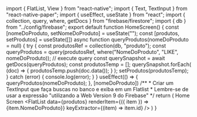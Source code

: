 import { FlatList, View } from "react-native";
import { Text, TextInput } from "react-native-paper";
import { useEffect, useState } from "react";
import { collection, query, where, getDocs } from "firebase/firestore";
import { db } from "../config/firebase";
export default function HomeScreen() {
    const [nomeDoProduto, setNomeDoProduto] = useState("");
    const [produtos, setProdutos] = useState([])
    async function queryProdutos(nomeDoProduto = null) {
        try {
            const produtosRef = collection(db, "produto");
            const queryProdutos = query(produtosRef, where("NomeDoProduto", "LIKE", nomeDoProduto));
            // execute query
            const querySnapshot = await getDocs(queryProdutos);
            const produtosTemp = [];
            querySnapshot.forEach(
                (doc) => {
                    produtosTemp.push(doc.data());
                }
            );
            setProdutos(produtosTemp);
        } catch (error) { console.log(error); }
    }
    useEffect(() => {
        queryProdutos(nomeDoProduto);
    }, [nomeDoProduto])
    /**
     * Criar um TextInput que faça buscas no banco e exiba em um Flatlist
     * Lembre-se de usar a expressão "utilizando a Web Version 9 do Firebase"
     */
    return (
        <View>
            <Text>Home Screen</Text>
            <TextInput
                label="Nome do Produto"
                value={nomeDoProduto}
                onChangeText={setNomeDoProduto}
            />
            <FlatList
                data={produtos}
                renderItem={({ item }) => <Text>{item.NomeDoProduto}</Text>}
                keyExtractor={(item) => item.id}
            />
        </View>
    )
}